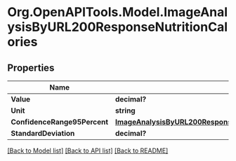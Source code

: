 # Org.OpenAPITools.Model.ImageAnalysisByURL200ResponseNutritionCalories

## Properties

Name | Type | Description | Notes
------------ | ------------- | ------------- | -------------
**Value** | **decimal?** |  | 
**Unit** | **string** |  | 
**ConfidenceRange95Percent** | [**ImageAnalysisByURL200ResponseNutritionCaloriesConfidenceRange95Percent**](ImageAnalysisByURL200ResponseNutritionCaloriesConfidenceRange95Percent.md) |  | 
**StandardDeviation** | **decimal?** |  | 

[[Back to Model list]](../README.md#documentation-for-models) [[Back to API list]](../README.md#documentation-for-api-endpoints) [[Back to README]](../README.md)

